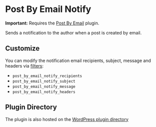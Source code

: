 Post By Email Notify
====================

**Important:** Requires the [Post By Email](http://wordpress.org/plugins/post-by-email/) plugin.

Sends a notification to the author when a post is created by email. 

## Customize

You can modify the notification email recipients, subject, message and headers via [filters](http://codex.wordpress.org/Plugin_API#Filters):

* `post_by_email_notify_recipients`
* `post_by_email_notify_subject`
* `post_by_email_notify_message`
* `post_by_email_notify_headers`

## Plugin Directory

The plugin is also hosted on the [WordPress plugin directory](http://wordpress.org/plugins/post-by-email-notify/)

